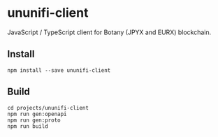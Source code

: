 # ununifi-client

JavaScript / TypeScript client for Botany (JPYX and EURX) blockchain.

## Install

```shell
npm install --save ununifi-client
```

## Build

```shell
cd projects/ununifi-client
npm run gen:openapi
npm run gen:proto
npm run build

```
